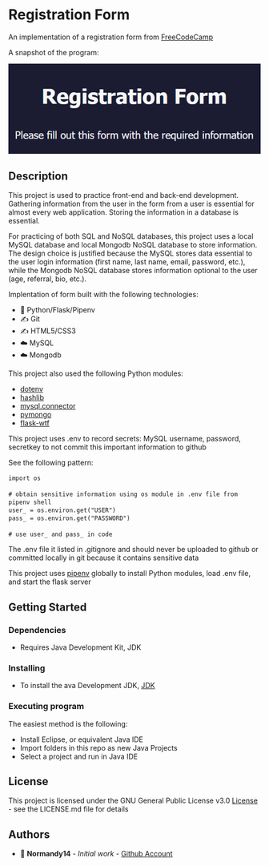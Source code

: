 # Registration Form

An implementation of a registration form from [FreeCodeCamp](https://www.freecodecamp.org/learn/2022/responsive-web-design/learn-html-forms-by-building-a-registration-form/step-1)

A snapshot of the program: 

![snapshot](static/img/profile.PNG)

## Description

This project is used to practice front-end and back-end development. Gathering information from the user in the form from a user is essential for almost every web application. Storing the information in a database is essential.

For practicing of both SQL and NoSQL databases, this project uses a local MySQL database and local Mongodb NoSQL database to store information. The design choice is justified because the MySQL stores data essential to the user login information (first name, last name, email, password, etc.), while the Mongodb NoSQL database stores information optional to the user (age, referral, bio, etc.).

Implentation of form built with the following technologies:

* :snake: Python/Flask/Pipenv
* :writing_hand: Git
* :writing_hand: HTML5/CSS3
* :cloud: MySQL
* :cloud: Mongodb

This project also used the following Python modules:

* [dotenv](https://pypi.org/project/python-dotenv/)
* [hashlib](https://pypi.org/project/hashlib/)
* [mysql.connector](https://pypi.org/project/mysql-connector-python/)
* [pymongo](https://pypi.org/project/pymongo/)
* [flask-wtf](https://pypi.org/project/Flask-WTF/)

This project uses .env to record secrets: MySQL username, password, secretkey to not commit this important information to github

See the following pattern:

```
import os 
 
# obtain sensitive information using os module in .env file from pipenv shell
user_ = os.environ.get("USER") 
pass_ = os.environ.get("PASSWORD")

# use user_ and pass_ in code
```

The .env file it listed in .gitignore and should never be uploaded to github or committed locally in git because it contains sensitive data

This project uses [pipenv](https://pipenv.pypa.io/en/latest/) globally to install Python modules, load .env file, and start the flask server

## Getting Started

### Dependencies

* Requires Java Development Kit, JDK

### Installing

* To install the ava Development JDK, [JDK](https://docs.oracle.com/en/java/javase/17/install/overview-jdk-installation.html#GUID-8677A77F-231A-40F7-98B9-1FD0B48C346A)

### Executing program

The easiest method is the following:
* Install Eclipse, or equivalent Java IDE
* Import folders in this repo as new Java Projects
* Select a project and run in Java IDE

## License

This project is licensed under the GNU General Public License v3.0 [License](License.md) - see the LICENSE.md file for details

## Authors

* :ocean: **Normandy14** - *Initial work* - [Github Account](https://github.com/Normandy14)
